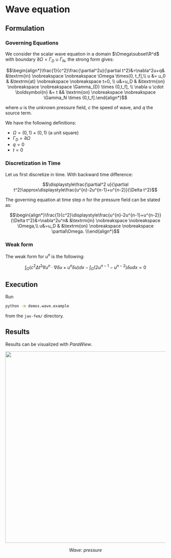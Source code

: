# Wave equation

## Formulation

### Governing Equations

We consider the scalar wave equation in a domain $\Omega\subset\R^d$ with boundary $\partial\Omega =\Gamma_D\cup\Gamma_N$, the strong form gives:

$$\begin{align*}\frac{1}{c^2}\frac{\partial^2u}{\partial t^2}&=\nabla^2u+q& &\textrm{in}  \nobreakspace \nobreakspace \Omega \times(0, t_f],\\
u  &= u_0 & &\textrm{at} \nobreakspace \nobreakspace t=0, \\
u&=u_D & &\textrm{on} \nobreakspace \nobreakspace \Gamma_{D} \times (0,t_f], \\
\nabla u \cdot \boldsymbol{n} &= t &&  \textrm{on} \nobreakspace \nobreakspace \Gamma_N \times (0,t_f].\end{align*}$$

where $u$ is the unknown pressure field, $c$ the speed of wave, and $q$ the source term.

We have the following definitions:

* $\Omega=(0,1)\times(0,1)$ (a unit square)
* $\Gamma_D=\partial\Omega$ 
* $q = 0$
* $t = 0$

### Discretization in Time

Let us first discretize in time. With backward time difference:

$$\displaystyle\frac{\partial^2 u}{\partial t^2}\approx\displaystyle\frac{u^{n}-2u^{n-1}+u^{n-2}}{\Delta t^2}$$

The governing equation at time step $n$ for the pressure field can be stated as:

$$\begin{align*}\frac{1}{c^2}\displaystyle\frac{u^{n}-2u^{n-1}+u^{n-2}}{\Delta t^2}&=\nabla^2u^n& &\textrm{in}  \nobreakspace \nobreakspace \Omega,\\
u&=u_D & &\textrm{on} \nobreakspace \nobreakspace \partial\Omega. \\\end{align*}$$

### Weak form
The weak form for $u^n$ is the following:

$$\int_{\Omega}(c^2\Delta t^2\nabla u^n\cdot\nabla \delta u+u^n\delta u)dx-\int_{\Omega}(2u^{n-1}-u^{n-2})\delta udx=0$$


## Execution
Run
```bash
python -m demos.wave.example
```
from the `jax-fem/` directory.


## Results

Results can be visualized with *ParaWiew*.
<p align="middle">
  <img src="output/pressure.gif" width="600" />
</p>
<p align="middle">
    <em >Wave: pressure</em>
</p>

